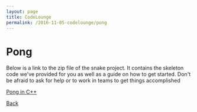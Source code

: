 ```yaml
---
layout: page
title: CodeLounge
permalink: /2016-11-05-codelounge/pong
---
```



# Pong

Below is a link to the zip file of the snake project. It contains the skeleton code we've provided for you as well as a guide on how to get started. Don't be afraid to ask for help or to work in teams to get things accomplished

[Pong in C++](https://github.com/cssbristol/codelounge-pong/archive/skeleton.zip)

[Back](/codelounge)
